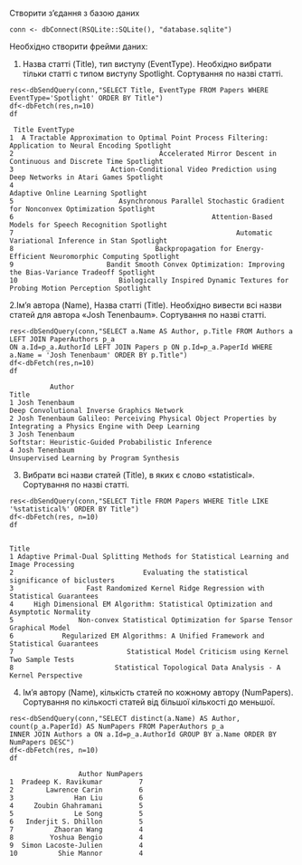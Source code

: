 Cтворити з’єдання з базою даних
```
conn <- dbConnect(RSQLite::SQLite(), "database.sqlite")
```
Необхідно створити фрейми даних:
1. Назва статті (Title), тип виступу (EventType). Необхідно вибрати тільки статті с типом виступу Spotlight. Сортування по назві статті.
```
res<-dbSendQuery(conn,"SELECT Title, EventType FROM Papers WHERE EventType='Spotlight' ORDER BY Title")
df<-dbFetch(res,n=10)
df
```
```
 Title EventType
1  A Tractable Approximation to Optimal Point Process Filtering: Application to Neural Encoding Spotlight
2                                    Accelerated Mirror Descent in Continuous and Discrete Time Spotlight
3                        Action-Conditional Video Prediction using Deep Networks in Atari Games Spotlight
4                                                                      Adaptive Online Learning Spotlight
5                          Asynchronous Parallel Stochastic Gradient for Nonconvex Optimization Spotlight
6                                                 Attention-Based Models for Speech Recognition Spotlight
7                                                       Automatic Variational Inference in Stan Spotlight
8                                   Backpropagation for Energy-Efficient Neuromorphic Computing Spotlight
9                       Bandit Smooth Convex Optimization: Improving the Bias-Variance Tradeoff Spotlight
10                         Biologically Inspired Dynamic Textures for Probing Motion Perception Spotlight
```
2.Ім’я автора (Name), Назва статті (Title). Необхідно вивести всі назви статей для автора «Josh Tenenbaum». Сортування по назві статті.
```
res<-dbSendQuery(conn,"SELECT a.Name AS Author, p.Title FROM Authors a LEFT JOIN PaperAuthors p_a 
ON a.Id=p_a.AuthorId LEFT JOIN Papers p ON p.Id=p_a.PaperId WHERE a.Name = 'Josh Tenenbaum' ORDER BY p.Title")
df<-dbFetch(res,n=10)
df
```
```
          Author                                                                                             Title
1 Josh Tenenbaum                                                       Deep Convolutional Inverse Graphics Network
2 Josh Tenenbaum Galileo: Perceiving Physical Object Properties by Integrating a Physics Engine with Deep Learning
3 Josh Tenenbaum                                                Softstar: Heuristic-Guided Probabilistic Inference
4 Josh Tenenbaum                                                        Unsupervised Learning by Program Synthesis
```
3. Вибрати всі назви статей (Title), в яких є слово «statistical». Сортування по назві статті.
```
res<-dbSendQuery(conn,"SELECT Title FROM Papers WHERE Title LIKE '%statistical%' ORDER BY Title")
df<-dbFetch(res, n=10)
df
```
```                                                                             
                                                                                Title
1 Adaptive Primal-Dual Splitting Methods for Statistical Learning and Image Processing
2                                Evaluating the statistical significance of biclusters
3                  Fast Randomized Kernel Ridge Regression with Statistical Guarantees
4     High Dimensional EM Algorithm: Statistical Optimization and Asymptotic Normality
5                Non-convex Statistical Optimization for Sparse Tensor Graphical Model
6            Regularized EM Algorithms: A Unified Framework and Statistical Guarantees
7                            Statistical Model Criticism using Kernel Two Sample Tests
8                         Statistical Topological Data Analysis - A Kernel Perspective
```
4. Ім’я автору (Name), кількість статей по кожному автору (NumPapers). Сортування по кількості статей від більшої кількості до меньшої.
```
res<-dbSendQuery(conn,"SELECT distinct(a.Name) AS Author, count(p_a.PaperId) AS NumPapers FROM PaperAuthors p_a 
INNER JOIN Authors a ON a.Id=p_a.AuthorId GROUP BY a.Name ORDER BY NumPapers DESC")
df<-dbFetch(res, n=10)
df
```
```
                 Author NumPapers
1  Pradeep K. Ravikumar         7
2        Lawrence Carin         6
3               Han Liu         6
4     Zoubin Ghahramani         5
5               Le Song         5
6   Inderjit S. Dhillon         5
7          Zhaoran Wang         4
8         Yoshua Bengio         4
9  Simon Lacoste-Julien         4
10          Shie Mannor         4
```
